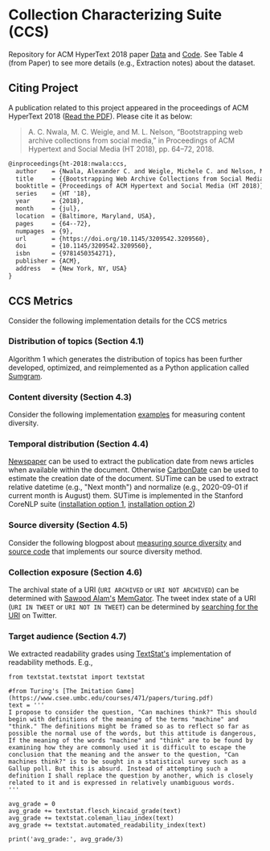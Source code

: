 # Collection Characterizing Suite (CCS)
Repository for ACM HyperText 2018 paper [Data](/Data) and [Code](/Code). See Table 4 (from Paper) to see more details (e.g., Extraction notes) about the dataset.
## Citing Project
A publication related to this project appeared in the proceedings of ACM HyperText 2018 ([Read the PDF](https://www.cs.odu.edu/~mln/pubs/ht-2018/hypertext-2018-nwala-bootstrapping.pdf)). Please cite it as below:

> A. C. Nwala, M. C. Weigle, and M. L. Nelson, “Bootstrapping web archive collections
from social media,” in Proceedings of ACM Hypertext and Social Media (HT 2018),
pp. 64–72, 2018.

```latex
@inproceedings{ht-2018:nwala:ccs,
  author    = {Nwala, Alexander C. and Weigle, Michele C. and Nelson, Michael L.},
  title     = {{Bootstrapping Web Archive Collections from Social Media}},
  booktitle = {Proceedings of ACM Hypertext and Social Media (HT 2018)},
  series    = {HT '18},
  year      = {2018},
  month     = {jul},
  location  = {Baltimore, Maryland, USA},
  pages     = {64--72},
  numpages  = {9},
  url       = {https://doi.org/10.1145/3209542.3209560},
  doi       = {10.1145/3209542.3209560},
  isbn      = {9781450354271},
  publisher = {ACM},
  address   = {New York, NY, USA}
}
```
## CCS Metrics
Consider the following implementation details for the CCS metrics 
### Distribution of topics (Section 4.1)
Algorithm 1 which generates the distribution of topics has been further developed, optimized, and reimplemented as a Python application called [Sumgram](https://github.com/oduwsdl/sumgram/).

### Content diversity (Section 4.3)
Consider the following implementation [examples](/Code/contentDiversityExample.py) for measuring content diversity.

### Temporal distribution (Section 4.4)
[Newspaper](https://github.com/codelucas/newspaper) can be used to extract the publication date from news articles when available within the document. Otherwise [CarbonDate](https://github.com/oduwsdl/CarbonDate) can be used to estimate the creation date of the document. SUTime can be used to extract relative datetime (e.g., "Next month") and normalize (e.g., 2020-09-01 if current month is August) them. SUTime is implemented in the Stanford CoreNLP suite ([installation option 1](https://ws-dl.blogspot.com/2018/03/2018-03-04-installing-stanford-corenlp.html), [installation option 2](https://stanfordnlp.github.io/CoreNLP/other-languages.html#docker))

### Source diversity (Section 4.5)
Consider the following blogpost about [measuring source diversity](https://ws-dl.blogspot.com/2018/05/2018-05-04-exploration-of-url-diversity.html) and [source code](https://github.com/anwala/url-diversity) that implements our source diversity method.

### Collection exposure (Section 4.6)
The archival state of a URI (`URI ARCHIVED` or `URI NOT ARCHIVED`) can be determined with [Sawood Alam's](https://twitter.com/ibnesayeed) [MemGator](https://github.com/oduwsdl/MemGator). The tweet index state of a URI (`URI IN TWEET` or `URI NOT IN TWEET`) can be determined by [searching for the URI](https://ws-dl.blogspot.com/2017/01/2017-01-23-finding-urls-on-twitter.html) on Twitter.

### Target audience (Section 4.7)
We extracted readability grades using [TextStat's](https://github.com/shivam5992/textstat) implementation of readability methods. E.g., 
```
from textstat.textstat import textstat

#from Turing's [The Imitation Game](https://www.csee.umbc.edu/courses/471/papers/turing.pdf)
text = '''
I propose to consider the question, "Can machines think?" This should begin with definitions of the meaning of the terms "machine" and "think." The definitions might be framed so as to reflect so far as possible the normal use of the words, but this attitude is dangerous, If the meaning of the words "machine" and "think" are to be found by examining how they are commonly used it is difficult to escape the conclusion that the meaning and the answer to the question, "Can machines think?" is to be sought in a statistical survey such as a Gallup poll. But this is absurd. Instead of attempting such a
definition I shall replace the question by another, which is closely related to it and is expressed in relatively unambiguous words. 
'''

avg_grade = 0
avg_grade += textstat.flesch_kincaid_grade(text)
avg_grade += textstat.coleman_liau_index(text)
avg_grade += textstat.automated_readability_index(text)

print('avg_grade:', avg_grade/3)
```